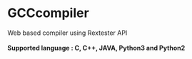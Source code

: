 # GCCcompiler
Web based compiler using Rextester API<br><br>
<b>Supported language : C, C++, JAVA, Python3 and Python2
